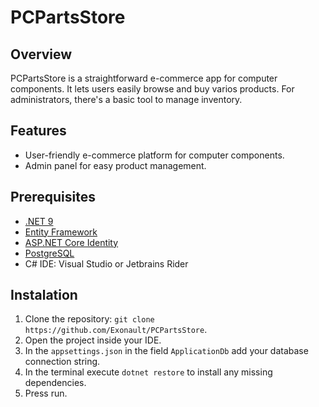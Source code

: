 # PCPartsStore

## Overview
PCPartsStore is a straightforward e-commerce app for computer components. It lets users easily browse and buy varios products. For administrators, there's a basic tool to manage inventory.

## Features
- User-friendly e-commerce platform for computer components.
- Admin panel for easy product management.

## Prerequisites
- [.NET 9](https://dotnet.microsoft.com/download/dotnet/9.0)
- [Entity Framework](https://docs.microsoft.com/en-us/ef/core/)
- [ASP.NET Core Identity](https://docs.microsoft.com/en-us/aspnet/core/security/authentication/identity)
- [PostgreSQL](https://www.postgresql.org/download/)
- C# IDE: Visual Studio or Jetbrains Rider

## Instalation
1. Clone the repository: `git clone https://github.com/Exonault/PCPartsStore`.
2. Open the project inside your IDE.
3. In the `appsettings.json` in the field `ApplicationDb` add your database connection string.
4. In the terminal execute `dotnet restore` to install any missing dependencies.
5. Press run.